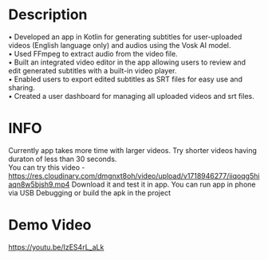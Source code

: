 # Description
• Developed an app in Kotlin for generating subtitles for user-uploaded videos (English language only) and audios using the Vosk AI model.  
• Used FFmpeg to extract audio from the video file.  
• Built an integrated video editor in the app allowing users to review and edit generated subtitles with a built-in video player.  
• Enabled users to export edited subtitles as SRT files for easy use and sharing.  
• Created a user dashboard for managing all uploaded videos and srt files.  

# INFO
Currently app takes more time with larger videos. Try shorter videos having duraton of less than 30 seconds.  
You can try this video - https://res.cloudinary.com/dmgnxt8oh/video/upload/v1718946277/iiqoqg5hiaqn8w5bjsh9.mp4 
Download it and test it in app.
You can run app in phone via USB Debugging or build the apk in the project  

# Demo Video 
https://youtu.be/IzES4rL_aLk
